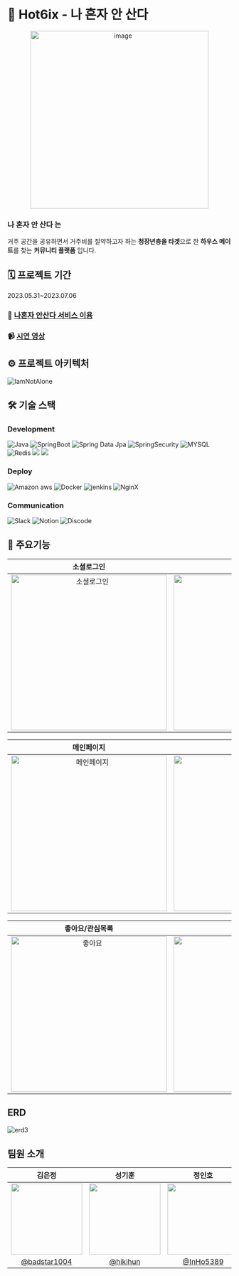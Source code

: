 # 🥫 Hot6ix - 나 혼자 안 산다
<div align="center">
<img width="400" alt="image" src="https://github.com/IAmNotAlone-Hot6ix/Hot6ix/assets/122556674/1d1ace43-0bd6-4fd4-bdd6-10c706f85091">
</div>

### 나 혼자 안 산다 는
거주 공간을 공유하면서 거주비를 절약하고자 하는 **청장년층을 타겟**으로 한 **하우스 메이트**를 찾는 **커뮤니티 플랫폼** 입니다.

## 🗓 프로젝트 기간
2023.05.31~2023.07.06

### 👬 [나혼자 안산다 서비스 이용](https://iamnotalone.vercel.app/)

### 📹 [시연 영상](https://www.youtube.com/watch?v=SqRWVwxGiDk)


## ⚙ 프로젝트 아키텍처
![IamNotAlone](https://github.com/IAmNotAlone-Hot6ix/Hot6ix/assets/122556674/b2a3776a-d03e-4b6c-96b7-2ccc7b3cdffd)

## 🛠 기술 스택
### Development
![Java](https://img.shields.io/badge/JAVA-007396?style=for-the-badge&logo=java&logoColor=white) 
![SpringBoot](https://img.shields.io/badge/SpringBoot-6DB33F?style=for-the-badge&logo=SpringBoot&logoColor=white) 
![Spring Data Jpa](https://img.shields.io/badge/Jpa-0078D4?style=for-the-badge&logo=&logoColor=white) 
![SpringSecurity](https://img.shields.io/badge/Spring_Security-6DB33F?style=for-the-badge&logo=Spring-Security&logoColor=white) 
![MYSQL](https://img.shields.io/badge/MySQL-005C84?style=for-the-badge&logo=mysql&logoColor=white) 
![Redis](https://img.shields.io/badge/redis-%23DD0031.svg?&style=for-the-badge&logo=redis&logoColor=white) 
<img src="https://img.shields.io/badge/Amazon S3-569A31?style=for-the-badge&logo=Amazon S3&logoColor=white"/> <img src="https://img.shields.io/badge/Amazon RDS-527FFF?style=for-the-badge&logo=Amazon RDS&logoColor=white"/>

### Deploy
![Amazon aws](https://img.shields.io/badge/Amazon_AWS-FF9900?style=for-the-badge&logo=amazonaws&logoColor=white)
![Docker](https://img.shields.io/badge/Docker-2CA5E0?style=for-the-badge&logo=docker&logoColor=white)
![jenkins](https://img.shields.io/badge/Jenkins-D24939?style=for-the-badge&logo=Jenkins&logoColor=white)
![NginX](https://img.shields.io/badge/Nginx-009639?style=for-the-badge&logo=Nginx&logoColor=white)

### Communication
![Slack](https://img.shields.io/badge/Slack-4A154B?style=for-the-badge&logo=Slack&logoColor=white) 
![Notion](https://img.shields.io/badge/Notion-000000?style=for-the-badge&logo=Notion&logoColor=white) 
![Discode](https://img.shields.io/badge/Discord-5865F2?style=for-the-badge&logo=discord&logoColor=white) 


## 🔗 주요기능
|소셜로그인|룸메 추천|
|:--------------:|:--------------:|
| <img src="https://github.com/IAmNotAlone-Hot6ix/Hot6ix/assets/122556674/eb31c835-dedd-4688-9c89-5d2415a29e2c" alt="소셜로그인" width="350"> | <img src="" alt="룸메이트 추천" width="350"> |

|메인페이지|게시글 작성|
|:--------------:|:--------------:|
| <img src="https://github.com/IAmNotAlone-Hot6ix/Hot6ix/assets/122556674/1550991b-b866-4072-b382-30f88becf17f" alt="메인페이지" width="350"> | <img src="https://github.com/IAmNotAlone-Hot6ix/Hot6ix/assets/122556674/5e292538-3405-4365-90a0-643cf55fe313" alt="게시글 작성" width="350" > |

|좋아요/관심목록|일대일 채팅|
|:--------------:|:--------------:|
| <img src="https://github.com/IAmNotAlone-Hot6ix/Hot6ix/assets/122556674/713d4ef3-a266-4999-8819-987b2aad6655" alt="좋아요" width="350"> | <img src="https://github.com/IAmNotAlone-Hot6ix/Hot6ix/assets/122556674/0db5f670-4a43-44eb-8d6c-4136f8024f56" alt="일대일 채팅" width="350" > |

## ERD
![erd3](https://github.com/IAmNotAlone-Hot6ix/Hot6ix/assets/122556674/22fefe3b-db25-46fe-bee6-82e838eb8769)

## 팀원 소개

|      김은정       |          성기훈         |       정인호         |                                                                                                               
| :------------------------------------------------------------------------------: | :---------------------------------------------------------------------------------------------------------------------------------------------------: | :---------------------------------------------------------------------------------------------------------------------------------------------------------------------------------------------------: | 
|   <img width="160px" src="https://github.com/IAmNotAlone-Hot6ix/Hot6ix/assets/122556674/510066ec-9c46-4b65-862d-f468a78b2120" />    |                      <img width="160px" src="https://github.com/IAmNotAlone-Hot6ix/Hot6ix/assets/122556674/1b79c77d-60c5-45b1-b363-e02797e08293" />    |                   <img width="160px" src="https://github.com/IAmNotAlone-Hot6ix/Hot6ix/assets/122556674/d61019e9-b83f-4066-908e-250ba8853cc8"/>   |
|   [@badstar1004](https://github.com/badstar1004)   |    [@hikihun](https://github.com/hikihun)  | [@InHo5389](https://github.com/InHo5389)  |

